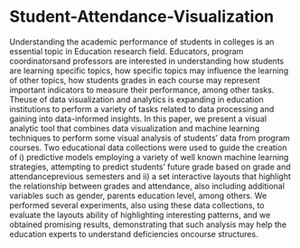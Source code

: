 # Student-Attendance-Visualization

Understanding the academic performance of students in colleges is an essential topic in Education research field. Educators, program coordinatorsand professors are interested in understanding how students are learning specific topics, how specific topics may influence the learning of other topics, how students grades in each course may represent important indicators to measure their performance, among other tasks. Theuse of data visualization and analytics is expanding in education institutions to perform a variety of tasks related to data processing and gaining into data-informed insights. In this paper, we present a visual analytic tool that combines data visualization and machine learning techniques to perform some visual analysis of students’ data from program courses. Two educational data collections were used to guide the creation of i) predictive models employing a variety of well known machine learning strategies, attempting to predict students’ future grade based on grade and attendanceprevious semesters and ii) a set interactive layouts that highlight the relationship between grades and attendance, also including additional variables such as gender, parents education level, among others. We performed several experiments, also using these data collections, to evaluate the layouts ability of highlighting interesting patterns, and we obtained promising results, demonstrating that such analysis may help the education experts to understand deficiencies oncourse structures.
